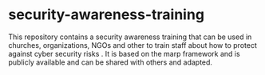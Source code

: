 # security-awareness-training

This repository contains a security awareness training that can be used in churches, organizations, NGOs and other to train staff about how to protect against cyber security risks .
It is based on the marp framework and is publicly available and can be shared with others and adapted.
